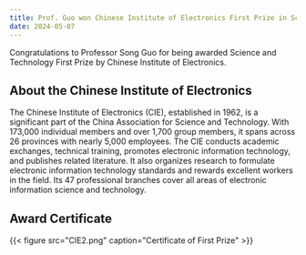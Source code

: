 ```yaml
---
title: Prof. Guo won Chinese Institute of Electronics First Prize in Science and Technology
date: 2024-05-07
---
```


Congratulations to Professor Song Guo for being awarded Science and Technology First Prize by Chinese Institute of Electronics.

<!--more-->

## About the Chinese Institute of Electronics

The Chinese Institute of Electronics (CIE), established in 1962, is a significant part of the China Association for Science and Technology. With 173,000 individual members and over 1,700 group members, it spans across 26 provinces with nearly 5,000 employees. The CIE conducts academic exchanges, technical training, promotes electronic information technology, and publishes related literature. It also organizes research to formulate electronic information technology standards and rewards excellent workers in the field. Its 47 professional branches cover all areas of electronic information science and technology.

## Award Certificate

{{< figure src="CIE2.png" caption="Certificate of First Prize" >}}
